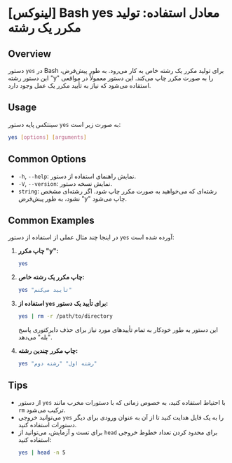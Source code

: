 # [لینوکس] Bash yes معادل استفاده: تولید مکرر یک رشته

## Overview
دستور `yes` در Bash برای تولید مکرر یک رشته خاص به کار می‌رود. به طور پیش‌فرض، این دستور رشته "y" را به صورت مکرر چاپ می‌کند. این دستور معمولاً در مواقعی استفاده می‌شود که نیاز به تأیید مکرر یک عمل وجود دارد.

## Usage
سینتکس پایه دستور `yes` به صورت زیر است:

```bash
yes [options] [arguments]
```

## Common Options
- `-h`, `--help`: نمایش راهنمای استفاده از دستور.
- `-V`, `--version`: نمایش نسخه دستور.
- `string`: رشته‌ای که می‌خواهید به صورت مکرر چاپ شود. اگر رشته‌ای مشخص نشود، به طور پیش‌فرض "y" چاپ می‌شود.

## Common Examples
در اینجا چند مثال عملی از استفاده از دستور `yes` آورده شده است:

1. **چاپ مکرر "y":**
   ```bash
   yes
   ```

2. **چاپ مکرر یک رشته خاص:**
   ```bash
   yes "تأیید می‌کنم"
   ```

3. **استفاده از `yes` برای تأیید یک دستور:**
   ```bash
   yes | rm -r /path/to/directory
   ```
   این دستور به طور خودکار به تمام تأییدهای مورد نیاز برای حذف دایرکتوری پاسخ "بله" می‌دهد.

4. **چاپ مکرر چندین رشته:**
   ```bash
   yes "رشته اول" "رشته دوم"
   ```

## Tips
- از دستور `yes` با احتیاط استفاده کنید، به خصوص زمانی که با دستورات مخرب مانند `rm` ترکیب می‌شود.
- می‌توانید خروجی `yes` را به یک فایل هدایت کنید تا از آن به عنوان ورودی برای دیگر دستورات استفاده کنید.
- برای تست و آزمایش، می‌توانید از `head` برای محدود کردن تعداد خطوط خروجی استفاده کنید:
  ```bash
  yes | head -n 5
  ```
